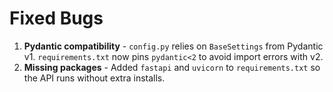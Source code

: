 # Fixed Bugs

1. **Pydantic compatibility** - `config.py` relies on `BaseSettings` from Pydantic v1. `requirements.txt` now pins `pydantic<2` to avoid import errors with v2.
2. **Missing packages** - Added `fastapi` and `uvicorn` to `requirements.txt` so the API runs without extra installs.
